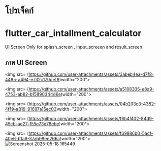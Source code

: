 # โปรเจ็คก์
# flutter_car_intallment_calculator

UI Screen Only for splash_screen , input_screeen and result_screen

## ภาพ UI Screen



<img src= (https://github.com/user-attachments/assets/3abeb4ea-d7f8-4485-a494-e732c170def8)width="200">

<img src= (https://github.com/user-attachments/assets/a5108305-e8a9-4753-ab82-b15890344d6e)width="200">

<img src= (https://github.com/user-attachments/assets/04b203c3-4382-4f19-a819-91687a15ec03)width="200">

<img src= (https://github.com/user-attachments/assets/f6b4f402-84d9-45cb-ae27-f55e73e78ebe)width="200">

<img src= (https://github.com/user-attachments/assets/f69986b0-5acf-40e6-b1a6-37ab98ee266c)width="200">
![Screenshot 2025-05-18 165449](https://github.com/user-attachments/assets/f69986b0-5acf-40e6-b1a6-37ab98ee266c)


